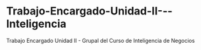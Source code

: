 # Trabajo-Encargado-Unidad-II---Inteligencia
Trabajo Encargado Unidad II - Grupal del Curso de Inteligencia de Negocios
